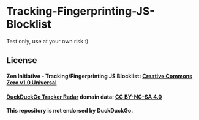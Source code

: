# Tracking-Fingerprinting-JS-Blocklist
Test only, use at your own risk :)

## License
#### Zen Initiative - Tracking/Fingerprinting JS Blocklist: [Creative Commons Zero v1.0 Universal](https://github.com/Zen-Initiative/Tracking-Fingerprinting-JS-Blocklist/blob/main/LICENSE)  
#### [DuckDuckGo Tracker Radar](https://github.com/duckduckgo/tracker-radar/blob/main/LICENSE) domain data: [CC BY-NC-SA 4.0](https://creativecommons.org/licenses/by-nc-sa/4.0/)  
#### This repository is not endorsed by DuckDuckGo.
